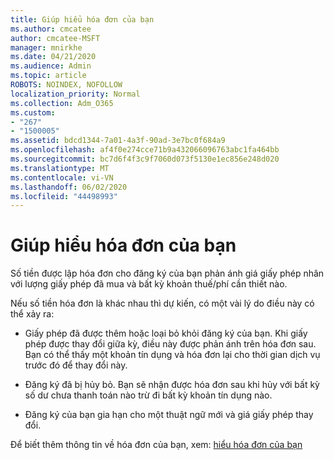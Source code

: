 ```yaml
---
title: Giúp hiểu hóa đơn của bạn
ms.author: cmcatee
author: cmcatee-MSFT
manager: mnirkhe
ms.date: 04/21/2020
ms.audience: Admin
ms.topic: article
ROBOTS: NOINDEX, NOFOLLOW
localization_priority: Normal
ms.collection: Adm_O365
ms.custom:
- "267"
- "1500005"
ms.assetid: bdcd1344-7a01-4a3f-90ad-3e7bc0f684a9
ms.openlocfilehash: af4f0e274cce71b9a432066096763abc1fa464bb
ms.sourcegitcommit: bc7d6f4f3c9f7060d073f5130e1ec856e248d020
ms.translationtype: MT
ms.contentlocale: vi-VN
ms.lasthandoff: 06/02/2020
ms.locfileid: "44498993"
---
```

# <a name="help-understanding-your-bill"></a>Giúp hiểu hóa đơn của bạn

Số tiền được lập hóa đơn cho đăng ký của bạn phản ánh giá giấy phép nhân với lượng giấy phép đã mua và bất kỳ khoản thuế/phí cần thiết nào.
  
Nếu số tiền hóa đơn là khác nhau thì dự kiến, có một vài lý do điều này có thể xảy ra:
  
- Giấy phép đã được thêm hoặc loại bỏ khỏi đăng ký của bạn. Khi giấy phép được thay đổi giữa kỳ, điều này được phản ánh trên hóa đơn sau. Bạn có thể thấy một khoản tín dụng và hóa đơn lại cho thời gian dịch vụ trước đó để thay đổi này.

- Đăng ký đã bị hủy bỏ. Bạn sẽ nhận được hóa đơn sau khi hủy với bất kỳ số dư chưa thanh toán nào trừ đi bất kỳ khoản tín dụng nào.

- Đăng ký của bạn gia hạn cho một thuật ngữ mới và giá giấy phép thay đổi.

Để biết thêm thông tin về hóa đơn của bạn, xem: [hiểu hóa đơn của bạn](https://docs.microsoft.com/microsoft-365/commerce/billing-and-payments/understand-your-invoice2)